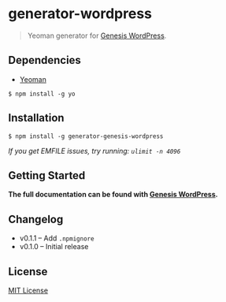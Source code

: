 # generator-wordpress

> Yeoman generator for [Genesis WordPress][1].


## Dependencies

- [Yeoman][2]

```
$ npm install -g yo
```


## Installation

```
$ npm install -g generator-genesis-wordpress
```

*If you get EMFILE issues, try running: `ulimit -n 4096`*


## Getting Started

**The full documentation can be found with [Genesis WordPress][1].**


## Changelog

- v0.1.1 – Add `.npmignore`
- v0.1.0 – Initial release


## License

[MIT License](http://en.wikipedia.org/wiki/MIT_License)

[1]: https://github.com/genesis/wordpress/
[2]: http://yeoman.io/

